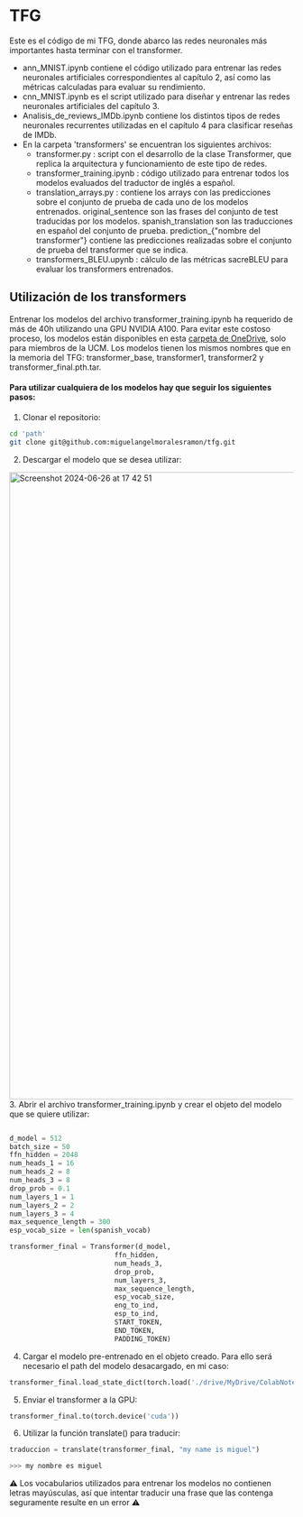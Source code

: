 # TFG
Este es el código de mi TFG, donde abarco las redes neuronales más importantes hasta terminar con el transformer. 

- ann_MNIST.ipynb contiene el código utilizado para entrenar las redes neuronales artificiales correspondientes al capítulo 2, así como las métricas calculadas para evaluar su rendimiento.
- cnn_MNIST.ipynb es el script utilizado para diseñar y entrenar las redes neuronales artificiales del capítulo 3.
- Analisis_de_reviews_IMDb.ipynb contiene los distintos tipos de redes neuronales recurrentes utilizadas en el capítulo 4 para clasificar reseñas de IMDb.
- En la carpeta 'transformers' se encuentran los siguientes archivos:
  - transformer.py : script con el desarrollo de la clase Transformer, que replica la arquitectura y funcionamiento de este tipo de redes.
  - transformer_training.ipynb : código utilizado para entrenar todos los modelos evaluados del traductor de inglés a español.
  - translation_arrays.py : contiene los arrays con las predicciones sobre el conjunto de prueba de cada uno de los modelos entrenados.
    original_sentence son las frases del conjunto de test traducidas por los modelos.
    spanish_translation son las traducciones en español del conjunto de prueba.
    prediction_{"nombre del transformer"} contiene las predicciones realizadas sobre el conjunto de prueba del transformer que se indica.
  - transformers_BLEU.upynb : cálculo de las métricas sacreBLEU para evaluar los transformers entrenados.

## Utilización de los transformers
Entrenar los modelos del archivo transformer_training.ipynb ha requerido de más de 40h utilizando una GPU NVIDIA A100. Para evitar este costoso proceso, los modelos están disponibles en esta [carpeta de OneDrive](https://ucomplutense-my.sharepoint.com/:f:/g/personal/mimora02_ucm_es/EpydMcjnsEJHkTRVycbAA8EBFRQMjzfQFhnJGbe5bDzXug?e=yXNT56), solo para miembros de la UCM. Los modelos tienen los mismos nombres que en la memoria del TFG: transformer_base, transformer1, transformer2 y transformer_final.pth.tar.

#### Para utilizar cualquiera de los modelos hay que seguir los siguientes pasos:

1. Clonar el repositorio:
```bash
cd 'path'
git clone git@github.com:miguelangelmoralesramon/tfg.git
```
2. Descargar el modelo que se desea utilizar:
<img width="1113" alt="Screenshot 2024-06-26 at 17 42 51" src="https://github.com/miguelangelmoralesramon/tfg/assets/30403390/9d658279-f419-4d62-8ba0-fce7d41aec84">
3. Abrir el archivo transformer_training.ipynb y crear el objeto del modelo que se quiere utilizar:

```python

d_model = 512
batch_size = 50
ffn_hidden = 2048
num_heads_1 = 16
num_heads_2 = 8
num_heads_3 = 8
drop_prob = 0.1
num_layers_1 = 1
num_layers_2 = 2
num_layers_3 = 4
max_sequence_length = 300
esp_vocab_size = len(spanish_vocab)

transformer_final = Transformer(d_model,
                          ffn_hidden,
                          num_heads_3,
                          drop_prob,
                          num_layers_3,
                          max_sequence_length,
                          esp_vocab_size,
                          eng_to_ind,
                          esp_to_ind,
                          START_TOKEN,
                          END_TOKEN,
                          PADDING_TOKEN)
```
4. Cargar el modelo pre-entrenado en el objeto creado. Para ello será necesario el path del modelo desacargado, en mi caso:
   
```python
transformer_final.load_state_dict(torch.load('./drive/MyDrive/ColabNotebooks/Models/transformer_final.pth.tar',map_location=torch.device('cuda')))
```
5. Enviar el transformer a la GPU:
```python
transformer_final.to(torch.device('cuda'))
```
6. Utilizar la función translate() para traducir:
```python
traduccion = translate(transformer_final, "my name is miguel")
```
```bash
>>> my nombre es miguel
```
:warning: Los vocabularios utilizados para entrenar los modelos no contienen letras mayúsculas, así que intentar traducir una frase que las contenga seguramente resulte en un error :warning:
